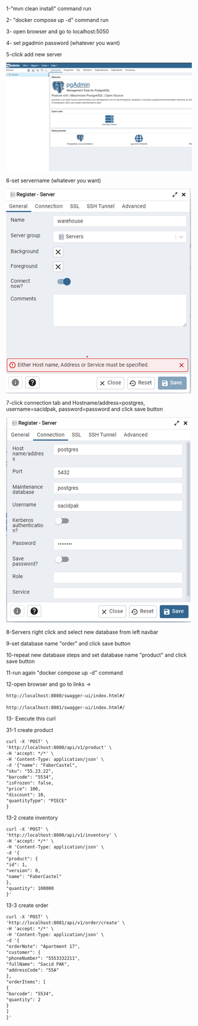 1-"mvn clean install" command run

2- "docker compose up -d" command run

3- open browser and go to localhost:5050

4- set pgadmin password (whatever you want)

5-click add new server

![img_4.png](img_4.png)

6-set servername (whatever you want)

![img.png](img.png)


7-click connection tab and Hostname/address=postgres, username=sacidpak, password=password and click save button

![img_1.png](img_1.png)


8-Servers right click and select new database from left navbar

9-set database name "order" and click save button

10-repeat new database steps and set database name "product" and click save button

11-run again "docker compose up -d" command 

12-open browser and go to links -> 

    http://localhost:8080/swagger-ui/index.html#/

    http://localhost:8081/swagger-ui/index.html#/

13- Execute this curl

31-1 create product
    
    curl -X 'POST' \
    'http://localhost:8080/api/v1/product' \
    -H 'accept: */*' \
    -H 'Content-Type: application/json' \
    -d '{"name": "FaberCastel",
    "sku": "55.23.22",
    "barcode": "5534",
    "isFrozen": false,
    "price": 100,
    "discount": 10,
    "quantityType": "PIECE"
    }

13-2 create inventory

    curl -X 'POST' \
    'http://localhost:8080/api/v1/inventory' \
    -H 'accept: */*' \
    -H 'Content-Type: application/json' \
    -d '{
    "product": {
    "id": 1,
    "version": 0,
    "name": "FaberCastel"
    },
    "quantity": 100000
    }'

13-3 create order

    curl -X 'POST' \
    'http://localhost:8081/api/v1/order/create' \
    -H 'accept: */*' \
    -H 'Content-Type: application/json' \
    -d '{
    "orderNote": "Apartment 17",
    "customer": {
    "phoneNumber": "5553332211",
    "fullName": "Sacid PAK",
    "addressCode": "55A"
    },
    "orderItems": [
    {
    "barcode": "5534",
    "quantity": 2
    }
    ]
    }'